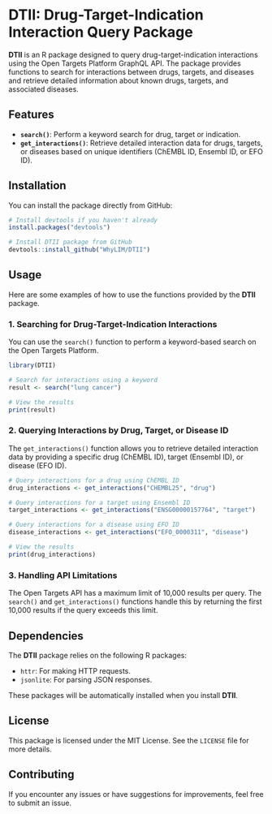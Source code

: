 # DTII: Drug-Target-Indication Interaction Query Package

**DTII** is an R package designed to query drug-target-indication interactions using the Open Targets Platform GraphQL API. The package provides functions to search for interactions between drugs, targets, and diseases and retrieve detailed information about known drugs, targets, and associated diseases.

## Features

- **`search()`**: Perform a keyword search for drug, target or indication.
- **`get_interactions()`**: Retrieve detailed interaction data for drugs, targets, or diseases based on unique identifiers (ChEMBL ID, Ensembl ID, or EFO ID).

## Installation

You can install the package directly from GitHub:

```r
# Install devtools if you haven't already
install.packages("devtools")

# Install DTII package from GitHub
devtools::install_github("WhyLIM/DTII")
```

## Usage

Here are some examples of how to use the functions provided by the **DTII** package.

### 1. Searching for Drug-Target-Indication Interactions

You can use the `search()` function to perform a keyword-based search on the Open Targets Platform.

```r
library(DTII)

# Search for interactions using a keyword
result <- search("lung cancer")

# View the results
print(result)
```

### 2. Querying Interactions by Drug, Target, or Disease ID

The `get_interactions()` function allows you to retrieve detailed interaction data by providing a specific drug (ChEMBL ID), target (Ensembl ID), or disease (EFO ID).

```r
# Query interactions for a drug using ChEMBL ID
drug_interactions <- get_interactions("CHEMBL25", "drug")

# Query interactions for a target using Ensembl ID
target_interactions <- get_interactions("ENSG00000157764", "target")

# Query interactions for a disease using EFO ID
disease_interactions <- get_interactions("EFO_0000311", "disease")

# View the results
print(drug_interactions)
```

### 3. Handling API Limitations

The Open Targets API has a maximum limit of 10,000 results per query. The `search()` and `get_interactions()` functions handle this by returning the first 10,000 results if the query exceeds this limit.

## Dependencies

The **DTII** package relies on the following R packages:

- `httr`: For making HTTP requests.
- `jsonlite`: For parsing JSON responses.

These packages will be automatically installed when you install **DTII**.

## License

This package is licensed under the MIT License. See the `LICENSE` file for more details.

## Contributing

If you encounter any issues or have suggestions for improvements, feel free to submit an issue.
